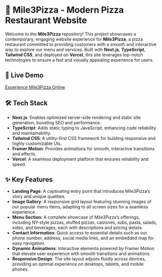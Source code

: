 # 🍕 Mile3Pizza - Modern Pizza Restaurant Website

Welcome to the **Mile3Pizza** repository! This project showcases a contemporary, engaging website experience for **Mile3Pizza**, a pizza restaurant committed to providing customers with a smooth and interactive way to explore our menu and services. Built with **Next.js**, **TypeScript**, **Tailwind CSS**, and deployed on **Vercel**, this site leverages top-notch technologies to ensure a fast and visually appealing experience for users.

## 🚀 Live Demo
[Experience Mile3Pizza Online](https://mile3pizza.vercel.app/)

## 🛠️ Tech Stack

- **Next.js**: Enables optimized server-side rendering and static site generation, boosting SEO and performance.
- **TypeScript**: Adds static typing to JavaScript, enhancing code reliability and maintainability.
- **Tailwind CSS**: A utility-first CSS framework for building responsive and highly customizable UIs.
- **Framer Motion**: Provides animations for smooth, interactive transitions and effects.
- **Vercel**: A seamless deployment platform that ensures reliability and speed.

## ✨ Key Features

- **Landing Page**: A captivating entry point that introduces Mile3Pizza’s story and unique qualities.
- **Image Gallery**: A responsive grid layout featuring stunning images of our popular menu items, adapting to all screen sizes for a seamless experience.
- **Menu Section**: A complete showcase of Mile3Pizza’s offerings, including NY-style pizzas, stuffed pizzas, calzones, subs, pasta, salads, sides, and beverages, each with descriptions and pricing details.
- **Contact Information**: Quick access to essential details such as our phone number, address, social media links, and an embedded map for easy navigation.
- **Dynamic Animations**: Interactive elements powered by Framer Motion that elevate user experience with smooth transitions and animations.
- **Responsive Design**: The site layout adjusts fluidly across devices, providing an optimal experience on desktops, tablets, and mobile phones.
